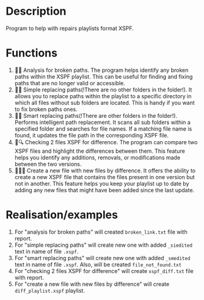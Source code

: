# Description
Program to help with repairs playlists format XSPF.

# Functions
1. 🧐📂 Analysis for broken paths. The program helps identify any broken paths within the XSPF playlist. 
This can be useful for finding and fixing paths that are no longer valid or accessible.
2. 🔄📂 Simple replacing paths(!There are no other folders in the folder!). It allows you to replace paths within the 
playlist to a specific directory in which all files without sub folders are located. This is handy if you want to fix broken paths ones.
3. 🔄📂 Smart replacing paths(!There are other folders in the folder!). Performs intelligent path replacement. 
It scans all sub folders within a specified folder and searches for file names. 
If a matching file name is found, it updates the file path in the corresponding XSPF file.
4. 📃🔍 Checking 2 files XSPF for difference. The program can compare two XSPF files and highlight the differences between them. 
This feature helps you identify any additions, removals, or modifications made between the two versions.
5. 📂➕💾 Create a new file with new files by difference. 
It offers the ability to create a new XSPF file that contains the files present in one version but not in another. 
This feature helps you keep your playlist up to date by adding any new files that might have been added since the last update.

# Realisation/examples
1. For "analysis for broken paths" will created `broken_link.txt` file with report.
2. For "simple replacing paths" will create new one with added `_siedited` text in name of file `.xspf`.
3. For "smart replacing paths" will create new one with added `_smedited` text in name of file `.xspf`. 
Also, will be created `file_not_found.txt`
4. For "checking 2 files XSPF for difference" will create `xspf_diff.txt` file with report.
5. For "create a new file with new files by difference" will create `diff_playlist.xspf` playlist.